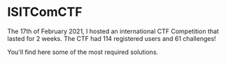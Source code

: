 # ISITComCTF
The 17th of February 2021, I hosted an international CTF Competition that lasted for 2 weeks.
The CTF had 114 registered users and 61 challenges!

You'll find here some of the most required solutions.
